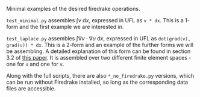Minimal examples of the desired firedrake operations.


`test_minimal.py` assembles $`\int v \text{ d}x`$, expressed in UFL as `v * dx`. This is a 1-form and the first example we are interested in.

`test_laplace.py` assembles $`\int \nabla v \cdot \nabla u \text{ d}x`$, expressed in UFL as `dot(grad(v), grad(u)) * dx`. This is a 2-form and an example of the further forms we will be assembling. A detailed explanation of this form can be found in section 3.2 of [this paper](https://epubs.siam.org/doi/10.1137/17M1130642). It is assembled over two different finite element spaces - one for `u` and one for `v`.


Along with the full scripts, there are also `*_no_firedrake.py` versions, which can be run without Firedrake installed, so long as the corresponding data files are accessible.
